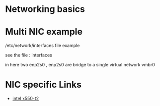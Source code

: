 # Networking basics


# Multi NIC example 
/etc/network/interfaces file example 

see the file : interfaces

in here two enp2s0 , enp2s0 are bridge to a single virtual network vmbr0

# NIC specific Links
- [intel x550-t2](../nic/x550-t2/readme.md)
